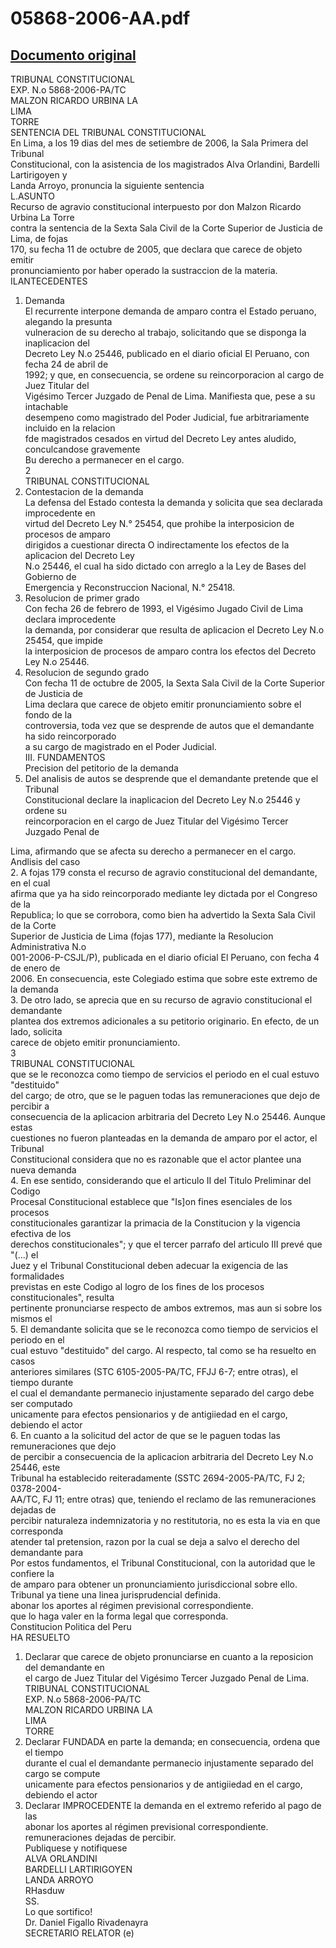 
05868-2006-AA.pdf
=================
  
[Documento original](https://tc.gob.pe/jurisprudencia/2007/05868-2006-AA.pdf)  
---  
TRIBUNAL CONSTITUCIONAL  
EXP. N.o 5868-2006-PA/TC  
MALZON RICARDO URBINA LA  
LIMA  
TORRE  
SENTENCIA DEL TRIBUNAL CONSTITUCIONAL  
En Lima, a los 19 dias del mes de setiembre de 2006, la Sala Primera del Tribunal  
Constitucional, con la asistencia de los magistrados Alva Orlandini, Bardelli Lartirigoyen y  
Landa Arroyo, pronuncia la siguiente sentencia  
L.ASUNTO  
Recurso de agravio constitucional interpuesto por don Malzon Ricardo Urbina La Torre  
contra la sentencia de la Sexta Sala Civil de la Corte Superior de Justicia de Lima, de fojas  
170, su fecha 11 de octubre de 2005, que declara que carece de objeto emitir  
pronunciamiento por haber operado la sustraccion de la materia.  
ILANTECEDENTES  
1. Demanda  
El recurrente interpone demanda de amparo contra el Estado peruano, alegando la presunta  
vulneracion de su derecho al trabajo, solicitando que se disponga la inaplicacion del  
Decreto Ley N.o 25446, publicado en el diario oficial El Peruano, con fecha 24 de abril de  
1992; y que, en consecuencia, se ordene su reincorporacion al cargo de Juez Titular del  
Vigésimo Tercer Juzgado de Penal de Lima. Manifiesta que, pese a su intachable  
desempeno como magistrado del Poder Judicial, fue arbitrariamente incluido en la relacion  
fde magistrados cesados en virtud del Decreto Ley antes aludido, conculcandose gravemente  
Bu derecho a permanecer en el cargo.  
2  
TRIBUNAL CONSTITUCIONAL  
2. Contestacion de la demanda  
La defensa del Estado contesta la demanda y solicita que sea declarada improcedente en  
virtud del Decreto Ley N.° 25454, que prohibe la interposicion de procesos de amparo  
dirigidos a cuestionar directa O indirectamente los efectos de la aplicacion del Decreto Ley  
N.o 25446, el cual ha sido dictado con arreglo a la Ley de Bases del Gobierno de  
Emergencia y Reconstruccion Nacional, N.° 25418.  
3. Resolucion de primer grado  
Con fecha 26 de febrero de 1993, el Vigésimo Jugado Civil de Lima declara improcedente  
la demanda, por considerar que resulta de aplicacion el Decreto Ley N.o 25454, que impide  
la interposicion de procesos de amparo contra los efectos del Decreto Ley N.o 25446.  
4. Resolucion de segundo grado  
Con fecha 11 de octubre de 2005, la Sexta Sala Civil de la Corte Superior de Justicia de  
Lima declara que carece de objeto emitir pronunciamiento sobre el fondo de la  
controversia, toda vez que se desprende de autos que el demandante ha sido reincorporado  
a su cargo de magistrado en el Poder Judicial.  
III. FUNDAMENTOS  
Precision del petitorio de la demanda  
1. Del analisis de autos se desprende que el demandante pretende que el Tribunal  
Constitucional declare la inaplicacion del Decreto Ley N.o 25446 y ordene su  
reincorporacion en el cargo de Juez Titular del Vigésimo Tercer Juzgado Penal de  
  
Lima, afirmando que se afecta su derecho a permanecer en el cargo.  
Andlisis del caso  
2. A fojas 179 consta el recurso de agravio constitucional del demandante, en el cual  
afirma que ya ha sido reincorporado mediante ley dictada por el Congreso de la  
Republica; lo que se corrobora, como bien ha advertido la Sexta Sala Civil de la Corte  
Superior de Justicia de Lima (fojas 177), mediante la Resolucion Administrativa N.o  
001-2006-P-CSJL/P), publicada en el diario oficial El Peruano, con fecha 4 de enero de  
2006. En consecuencia, este Colegiado estima que sobre este extremo de la demanda  
3. De otro lado, se aprecia que en su recurso de agravio constitucional el demandante  
plantea dos extremos adicionales a su petitorio originario. En efecto, de un lado, solicita  
carece de objeto emitir pronunciamiento.  
3  
TRIBUNAL CONSTITUCIONAL  
que se le reconozca como tiempo de servicios el periodo en el cual estuvo "destituido"  
del cargo; de otro, que se le paguen todas las remuneraciones que dejo de percibir a  
consecuencia de la aplicacion arbitraria del Decreto Ley N.o 25446. Aunque estas  
cuestiones no fueron planteadas en la demanda de amparo por el actor, el Tribunal  
Constitucional considera que no es razonable que el actor plantee una nueva demanda  
4. En ese sentido, considerando que el articulo II del Titulo Preliminar del Codigo  
Procesal Constitucional establece que "Is]on fines esenciales de los procesos  
constitucionales garantizar la primacia de la Constitucion y la vigencia efectiva de los  
derechos constitucionales"; y que el tercer parrafo del articulo III prevé que "(...) el  
Juez y el Tribunal Constitucional deben adecuar la exigencia de las formalidades  
previstas en este Codigo al logro de los fines de los procesos constitucionales", resulta  
pertinente pronunciarse respecto de ambos extremos, mas aun si sobre los mismos el  
5. El demandante solicita que se le reconozca como tiempo de servicios el periodo en el  
cual estuvo "destituido" del cargo. Al respecto, tal como se ha resuelto en casos  
anteriores similares (STC 6105-2005-PA/TC, FFJJ 6-7; entre otras), el tiempo durante  
el cual el demandante permanecio injustamente separado del cargo debe ser computado  
unicamente para efectos pensionarios y de antigiiedad en el cargo, debiendo el actor  
6. En cuanto a la solicitud del actor de que se le paguen todas las remuneraciones que dejo  
de percibir a consecuencia de la aplicacion arbitraria del Decreto Ley N.o 25446, este  
Tribunal ha establecido reiteradamente (SSTC 2694-2005-PA/TC, FJ 2; 0378-2004-  
AA/TC, FJ 11; entre otras) que, teniendo el reclamo de las remuneraciones dejadas de  
percibir naturaleza indemnizatoria y no restitutoria, no es esta la via en que corresponda  
atender tal pretension, razon por la cual se deja a salvo el derecho del demandante para  
Por estos fundamentos, el Tribunal Constitucional, con la autoridad que le confiere la  
de amparo para obtener un pronunciamiento jurisdiccional sobre ello.  
Tribunal ya tiene una linea jurisprudencial definida.  
abonar los aportes al régimen previsional correspondiente.  
que lo haga valer en la forma legal que corresponda.  
Constitucion Politica del Peru  
HA RESUELTO  
1. Declarar que carece de objeto pronunciarse en cuanto a la reposicion del demandante en  
el cargo de Juez Titular del Vigésimo Tercer Juzgado Penal de Lima.  
TRIBUNAL CONSTITUCIONAL  
EXP. N.o 5868-2006-PA/TC  
MALZON RICARDO URBINA LA  
LIMA  
TORRE  
2. Declarar FUNDADA en parte la demanda; en consecuencia, ordena que el tiempo  
durante el cual el demandante permanecio injustamente separado del cargo se compute  
unicamente para efectos pensionarios y de antigiiedad en el cargo, debiendo el actor  
3. Declarar IMPROCEDENTE la demanda en el extremo referido al pago de las  
abonar los aportes al régimen previsional correspondiente.  
remuneraciones dejadas de percibir.  
Publiquese y notifiquese  
ALVA ORLANDINI  
BARDELLI LARTIRIGOYEN  
LANDA ARROYO  
RHasduw  
SS.  
Lo que sortifico!  
Dr. Daniel Figallo Rivadenayra  
SECRETARIO RELATOR (e)